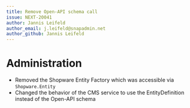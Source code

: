 ```yaml
---
title: Remove Open-API schema call
issue: NEXT-20041
author: Jannis Leifeld
author_email: j.leifeld@snapadmin.net
author_github: Jannis Leifeld
---
```

# Administration
* Removed the Shopware Entity Factory which was accessible via `Shopware.Entity`
* Changed the behavior of the CMS service to use the EntityDefinition instead of the Open-API schema
